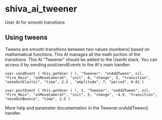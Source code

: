 # shiva_ai_tweener
User AI for smooth transitions

## Using tweens
Tweens are smooth transitions between two values (numbers) based on mathematical functions. This AI manages all the math portion of the transitions. This AI "Tweener" should be added to the UserAI stack. You can access it by sending post/sendEvents to the AI's main handler:
```
user.sendEvent ( this.getUser ( ), "Tweener", "onAddTween", nil, "Fire_Main", "onMoveCameraX", "init", 0, "change", 5, "transition", "easeOutElastic", "time", 2.5 , "amplitude", 7, "period", 0.01 )

user.postEvent ( this.getUser ( ), 3, "Tweener", "onAddTween", nil, "Fire_Main", "onMoveCameraY", "init", 5, "change", -4.9, "transition", "easeOutBounce", "time", 2.5 )
```
More help and parameter documentation in the Tweener.onAddTween() handler.

